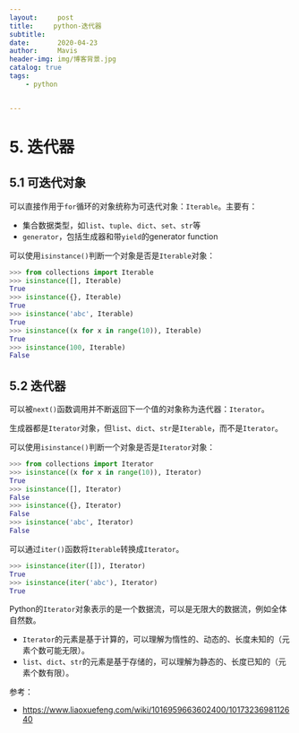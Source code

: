 ```yaml
---
layout:     post
title:     python-迭代器
subtitle:  
date:       2020-04-23
author:     Mavis
header-img: img/博客背景.jpg
catalog: true
tags:
    - python


---
```


# 5. 迭代器

## 5.1 可迭代对象

可以直接作用于`for`循环的对象统称为可迭代对象：`Iterable`。主要有：

- 集合数据类型，如`list`、`tuple`、`dict`、`set`、`str`等
- `generator`，包括生成器和带`yield`的generator function

可以使用`isinstance()`判断一个对象是否是`Iterable`对象：

```python
>>> from collections import Iterable
>>> isinstance([], Iterable)
True
>>> isinstance({}, Iterable)
True
>>> isinstance('abc', Iterable)
True
>>> isinstance((x for x in range(10)), Iterable)
True
>>> isinstance(100, Iterable)
False
```

## 5.2 迭代器

可以被`next()`函数调用并不断返回下一个值的对象称为迭代器：`Iterator`。

生成器都是`Iterator`对象，但`list`、`dict`、`str`是`Iterable`，而不是`Iterator`。

可以使用`isinstance()`判断一个对象是否是`Iterator`对象：

```python
>>> from collections import Iterator
>>> isinstance((x for x in range(10)), Iterator)
True
>>> isinstance([], Iterator)
False
>>> isinstance({}, Iterator)
False
>>> isinstance('abc', Iterator)
False
```

可以通过`iter()`函数将`Iterable`转换成`Iterator`。

```python
>>> isinstance(iter([]), Iterator)
True
>>> isinstance(iter('abc'), Iterator)
True
```

Python的`Iterator`对象表示的是一个数据流，可以是无限大的数据流，例如全体自然数。

- `Iterator`的元素是基于计算的，可以理解为惰性的、动态的、长度未知的（元素个数可能无限）。
- `list`、`dict`、`str`的元素是基于存储的，可以理解为静态的、长度已知的（元素个数有限）。



参考：

- https://www.liaoxuefeng.com/wiki/1016959663602400/1017323698112640